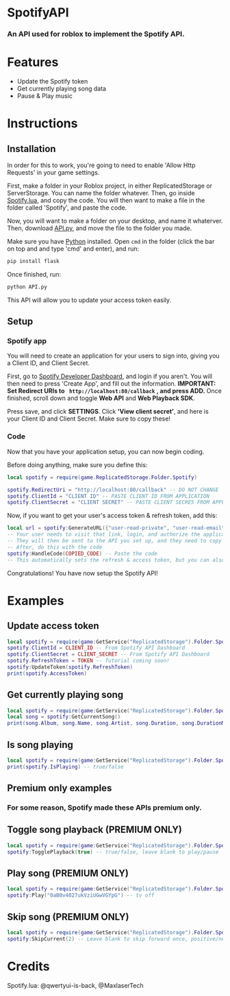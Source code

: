 # SpotifyAPI
### An API used for roblox to implement the Spotify API.

# Features

- Update the Spotify token
- Get currently playing song data
- Pause & Play music

# Instructions
## Installation
In order for this to work, you're going to need to enable 'Allow Http Requests' in your game settings.

First, make a folder in your Roblox project, in either ReplicatedStorage or ServerStorage. You can name the folder whatever.
Then, go inside [Spotify.lua](https://github.com/qwertyui-is-back/SpotifyAPI/blob/main/Spotify.lua), and copy the code.
You will then want to make a file in the folder called 'Spotify', and paste the code.

Now, you will want to make a folder on your desktop, and name it whaterver.
Then, download [API.py](https://github.com/qwertyui-is-back/SpotifyAPI/blob/main/API.py), and move the file to the folder you made.

Make sure you have [Python](https://python.org) installed.
Open `cmd` in the folder (click the bar on top and and type 'cmd' and enter), and run:
```py
pip install flask
```
Once finished, run:
```py
python API.py
```
This API will allow you to update your access token easily.
## Setup
### Spotify app
You will need to create an application for your users to sign into, giving you a Client ID, and Client Secret.

First, go to [Spotify Developer Dashboard](https://developer.spotify.com/dashboard), and login if you aren't.
You will then need to press 'Create App', and fill out the information.
**IMPORTANT: Set Redirect URIs to ``` http://localhost:80/callback```**
**, and press ADD.**
Once finished, scroll down and toggle **Web API** and **Web Playback SDK**.

Press save, and click **SETTINGS**. Click **'View client secret'**, and here is your Client ID and Client Secret. Make sure to copy these!
### Code
Now that you have your application setup, you can now begin coding.

Before doing anything, make sure you define this:
```lua
local spotify = require(game.ReplicatedStorage.Folder.Spotify)

spotify.RedirectUri = "http://localhost:80/callback" -- DO NOT CHANGE
spotify.ClientId = "CLIENT ID" -- PASTE CLIENT ID FROM APPLICATION
spotify.ClientSecret = "CLIENT SECRET" -- PASTE CLIENT SECRE5 FROM APPLICATION
```
Now, if you want to get your user's access token & refresh token, add this:
```lua
local url = spotify:GenerateURL({"user-read-private", "user-read-email", "user-read-playback-state", "user-modify-playback-state"})
-- Your user needs to visit that link, login, and authorize the application.
-- They will then be sent to the API you set up, and they need to copy the code on the page.
-- After, do this with the code
spotify:HandleCode(COPIED_CODE) -- Paste the code
-- This automatically sets the refresh & access token, but you can also set it as a variable.
```
Congratulations! You have now setup the Spotify API!
# Examples
## Update access token
```lua
local spotify = require(game:GetService("ReplicatedStorage").Folder.Spotify)
spotify.ClientId = CLIENT_ID -- From Spotify API Dashboard
spotify.ClientSecret = CLIENT_SECRET -- From Spotify API Dashboard
spotify.RefreshToken = TOKEN -- Tutorial coming soon!
spotify:UpdateToken(spotify.RefreshToken)
print(spotify.AccessToken)
```
## Get currently playing song
```lua
local spotify = require(game:GetService("ReplicatedStorage").Folder.Spotify)
local song = spotify:GetCurrentSong()
print(song.Album, song.Name, song.Artist, song.Duration, song.DurationMS, song.Progress, song.ProgressMS) -- GNX tv off Kendrick Lamar 3:41 221000 0:47 47000
```
## Is song playing
```lua
local spotify = require(game:GetService("ReplicatedStorage").Folder.Spotify)
print(spotify.IsPlaying) -- true/false
```
## Premium only examples
### For some reason, Spotify made these APIs premium only.
## Toggle song playback (PREMIUM ONLY)
```lua
local spotify = require(game:GetService("ReplicatedStorage").Folder.Spotify)
spotify:TogglePlayback(true) -- true/false, leave blank to play/pause
```
## Play song (PREMIUM ONLY)
```lua
local spotify = require(game:GetService("ReplicatedStorage").Folder.Spotify)
spotify:Play("0aB0v4027ukVziUGwVGYpG") -- tv off
```
## Skip song (PREMIUM ONLY)
```lua
local spotify = require(game:GetService("ReplicatedStorage").Folder.Spotify)
spotify:SkipCurrent(2) -- Leave blank to skip forward once, positive/negative to go forward or back
```
# Credits
Spotify.lua: @qwertyui-is-back, @MaxlaserTech
